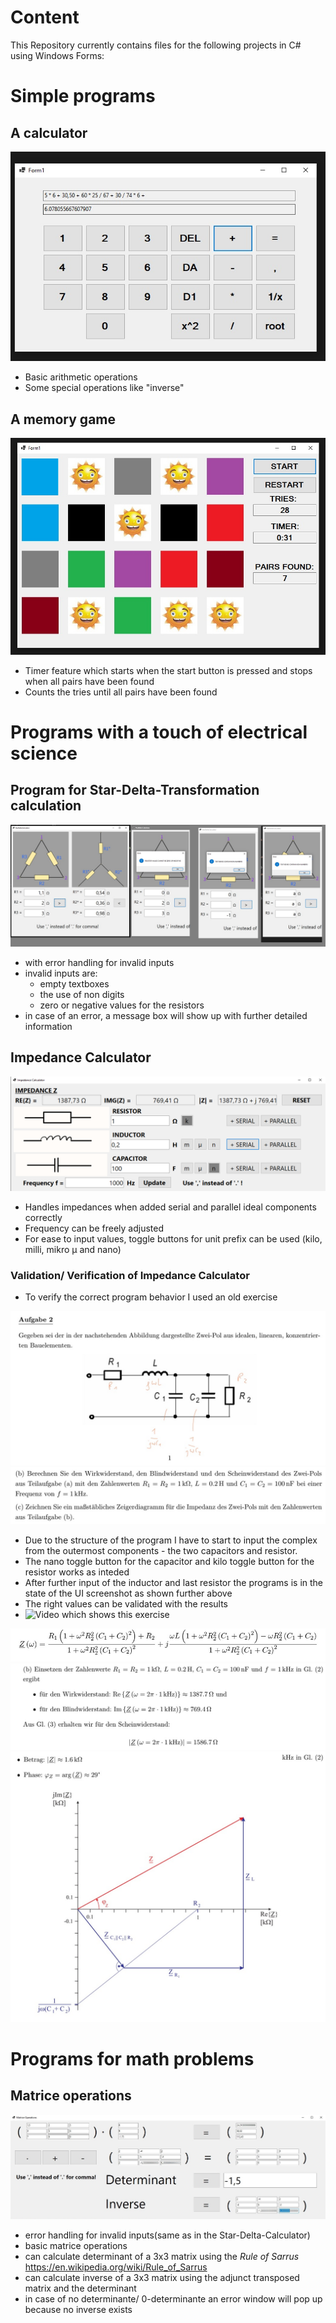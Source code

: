 # Content
This Repository currently contains files for the following projects in C# using Windows Forms:

# Simple programs
## A calculator
![Calculator](./Images/Calc_SS.jpg)  
- Basic arithmetic operations
- Some special operations like "inverse"

## A memory game
![Memory](./Images/Memory_SS.jpg)  
- Timer feature which starts when the start button is pressed and stops when all pairs have been found
- Counts the tries until all pairs have been found

# Programs with a touch of electrical science
## Program for Star-Delta-Transformation calculation
![StarDeltaCalculator](/Images/StarDeltaCalculator.jpg)  
- with error handling for invalid inputs
- invalid inputs are:
  - empty textboxes
  - the use of non digits
  - zero or negative values for the resistors
- in case of an error, a message box will show up with further detailed information

## Impedance Calculator
![ImpCalc](/Images/ImpedanceCalculator.png)
- Handles impedances when added serial and parallel ideal components correctly
- Frequency can be freely adjusted
- For ease to input values, toggle buttons for unit prefix can be used (kilo, milli, mikro µ and nano)

### Validation/ Verification of Impedance Calculator
- To verify the correct program behavior I used an old exercise


![impedance](/Images/01Imp.jpg)
![impedance](/Images/02Imp.jpg)    
- Due to the structure of the program I have to start to input the complex from the outermost components - the two capacitors and resistor.
- The nano toggle button for the capacitor and kilo toggle button for the resistor works as inteded
- After further input of the inductor and last resistor the programs is in the state of the UI screenshot as shown further above
- The right values can be validated with the results
- ![Video which shows this exercise](https://drive.google.com/file/d/115gpF89dc3XINt9LFQyMg3vU5QrDaxeg/view?usp=sharing)

  
![impedance](/Images/03Imp.jpg)
![impedance](/Images/04Imp.jpg)
![impedance](/Images/05Imp.jpg)

# Programs for math problems
## Matrice operations
![Matrices](/Images/Matrices.jpg)
- error handling for invalid inputs(same as in the Star-Delta-Calculator)
- basic matrice operations
- can calculate determinant of a 3x3 matrix using the *Rule of Sarrus* https://en.wikipedia.org/wiki/Rule_of_Sarrus
- can calculate inverse of a 3x3 matrix using the adjunct transposed matrix and the determinant
- in case of no determinante/ 0-determinante an error window will pop up because no inverse exists
